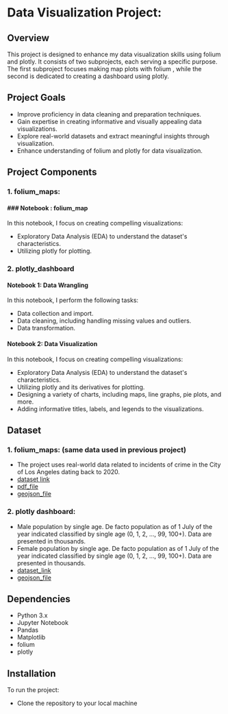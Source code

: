 # Data Visualization Project:

## Overview

This project is designed to enhance my data visualization skills using folium and plotly. It consists of two subprojects, each serving a specific purpose. The first subproject focuses making map plots with folium , while the second  is dedicated to creating a dashboard using plotly.

## Project Goals

- Improve proficiency in data cleaning and preparation techniques.
- Gain expertise in creating informative and visually appealing data visualizations.
- Explore real-world datasets and extract meaningful insights through visualization.
- Enhance understanding of folium and plotly for data visualization.

## Project Components
### 1. folium_maps:
#### ### Notebook : folium_map

In this notebook, I focus on creating compelling visualizations:
- Exploratory Data Analysis (EDA) to understand the dataset's characteristics.
- Utilizing plotly  for plotting.

### 2. plotly_dashboard 
#### Notebook 1: Data Wrangling
In this notebook, I perform the following tasks:
- Data collection and import.
- Data cleaning, including handling missing values and outliers.
- Data transformation.

#### Notebook 2: Data Visualization

In this notebook, I focus on creating compelling visualizations:
- Exploratory Data Analysis (EDA) to understand the dataset's characteristics.
- Utilizing plotly and its derivatives for plotting.
- Designing a variety of charts, including maps, line graphs, pie plots, and more.
- Adding informative titles, labels, and legends to the visualizations.


## Dataset
### 1. folium_maps: (same data used in previous project)
- The project uses real-world data related to incidents of crime in the City of Los Angeles dating back to 2020.
- [dataset link](https://data.lacity.org/Public-Safety/Crime-Data-from-2020-to-Present/2nrs-mtv8) 
- [pdf_file](https://data.lacity.org/api/views/2nrs-mtv8/files/4591b6bf-5846-4de0-9fb0-8780a77a036c?download=true&filename=MO_CODES_Numerical_20191119.pdf)
- [geojson_file](https://geohub.lacity.org/datasets/lapd-reporting-district/explore)
### 2. plotly dashboard:
- Male population by single age. De facto population as of 1 July of the year indicated classified by single age (0, 1, 2, ..., 99, 100+). Data are presented in thousands.
- Female population by single age. De facto population as of 1 July of the year indicated classified by single age (0, 1, 2, ..., 99, 100+). Data are presented in thousands.
- [dataset_link](https://population.un.org/wpp/Download/Standard/Population/)
- [geojson_file](https://cf-courses-data.s3.us.cloud-object-storage.appdomain.cloud/IBMDeveloperSkillsNetwork-DV0101EN-SkillsNetwork/Data%20Files/world_countries.json)

## Dependencies

- Python 3.x
- Jupyter Notebook
- Pandas
- Matplotlib
- folium
- plotly

## Installation

To run the project:

- Clone the repository to your local machine